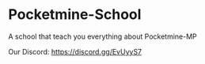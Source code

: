 # Pocketmine-School
A school that teach you everything about Pocketmine-MP

Our Discord: https://discord.gg/EvUyyS7
